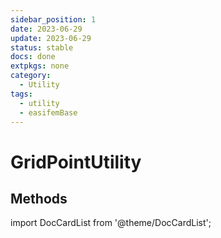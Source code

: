 ```yaml
---
sidebar_position: 1
date: 2023-06-29 
update: 2023-06-29 
status: stable
docs: done
extpkgs: none
category: 
  - Utility
tags: 
  - utility
  - easifemBase
---
```


# GridPointUtility

## Methods

import DocCardList from '@theme/DocCardList';

<DocCardList />
